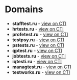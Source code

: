 # Domains

* **stafftest.ru** - [view on CTI](https://threatintelligence.guardicore.com/domain/stafftest.ru)
* **hrtests.ru** - [view on CTI](https://threatintelligence.guardicore.com/domain/hrtests.ru)
* **profetest.ru** - [view on CTI](https://threatintelligence.guardicore.com/domain/profetest.ru)
* **testpsy.ru** - [view on CTI](https://threatintelligence.guardicore.com/domain/testpsy.ru)
* **pstests.ru** - [view on CTI](https://threatintelligence.guardicore.com/domain/pstests.ru)
* **qptest.ru** - [view on CTI](https://threatintelligence.guardicore.com/domain/qptest.ru)
* **jobtests.ru** - [view on CTI](https://threatintelligence.guardicore.com/domain/jobtests.ru)
* **iqtesti.ru** - [view on CTI](https://threatintelligence.guardicore.com/domain/iqtesti.ru)
* **managtest.ru** - [view on CTI](https://threatintelligence.guardicore.com/domain/managtest.ru)
* **testworks.ru** - [view on CTI](https://threatintelligence.guardicore.com/domain/testworks.ru)
